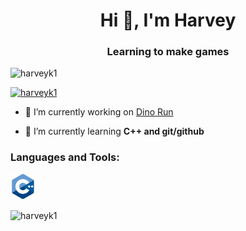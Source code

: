 <h1 align="center">Hi 👋, I'm Harvey</h1>
<h3 align="center">Learning to make games</h3>

<p align="left"> <img src="https://komarev.com/ghpvc/?username=harveyk1&label=Profile%20views&color=0e75b6&style=flat" alt="harveyk1" /> </p>

<p align="left"> <a href="https://github.com/ryo-ma/github-profile-trophy"><img src="https://github-profile-trophy.vercel.app/?username=harveyk1" alt="harveyk1" /></a> </p>

- 🔭 I’m currently working on [Dino Run](https://github.com/HarveyK1/Dino-Run/tree/main)

- 🌱 I’m currently learning **C++ and git/github**

<h3 align="left">Languages and Tools:</h3>
<p align="left"> <a href="https://www.w3schools.com/cpp/" target="_blank" rel="noreferrer"> <img src="https://raw.githubusercontent.com/devicons/devicon/master/icons/cplusplus/cplusplus-original.svg" alt="cplusplus" width="40" height="40"/> </a> </p>

<p><img align="center" src="https://github-readme-stats.vercel.app/api/top-langs?username=harveyk1&show_icons=true&locale=en&layout=compact" alt="harveyk1" /></p>
